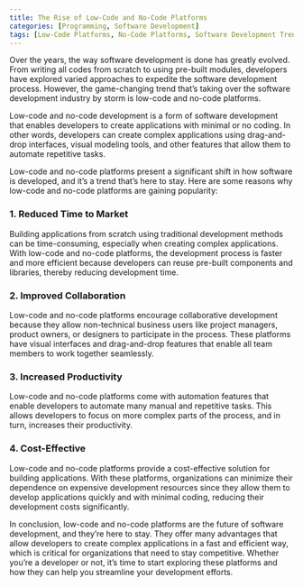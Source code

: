 ```yaml
---
title: The Rise of Low-Code and No-Code Platforms
categories: [Programming, Software Development]
tags: [Low-Code Platforms, No-Code Platforms, Software Development Trends]
---
```


Over the years, the way software development is done has greatly evolved. From writing all codes from scratch to using pre-built modules, developers have explored varied approaches to expedite the software development process. However, the game-changing trend that’s taking over the software development industry by storm is low-code and no-code platforms.

Low-code and no-code development is a form of software development that enables developers to create applications with minimal or no coding. In other words, developers can create complex applications using drag-and-drop interfaces, visual modeling tools, and other features that allow them to automate repetitive tasks.

Low-code and no-code platforms present a significant shift in how software is developed, and it’s a trend that’s here to stay. Here are some reasons why low-code and no-code platforms are gaining popularity:

### 1. Reduced Time to Market

Building applications from scratch using traditional development methods can be time-consuming, especially when creating complex applications. With low-code and no-code platforms, the development process is faster and more efficient because developers can reuse pre-built components and libraries, thereby reducing development time.

### 2. Improved Collaboration

Low-code and no-code platforms encourage collaborative development because they allow non-technical business users like project managers, product owners, or designers to participate in the process. These platforms have visual interfaces and drag-and-drop features that enable all team members to work together seamlessly.

### 3. Increased Productivity

Low-code and no-code platforms come with automation features that enable developers to automate many manual and repetitive tasks. This allows developers to focus on more complex parts of the process, and in turn, increases their productivity.

### 4. Cost-Effective

Low-code and no-code platforms provide a cost-effective solution for building applications. With these platforms, organizations can minimize their dependence on expensive development resources since they allow them to develop applications quickly and with minimal coding, reducing their development costs significantly.

In conclusion, low-code and no-code platforms are the future of software development, and they’re here to stay. They offer many advantages that allow developers to create complex applications in a fast and efficient way, which is critical for organizations that need to stay competitive. Whether you’re a developer or not, it’s time to start exploring these platforms and how they can help you streamline your development efforts.